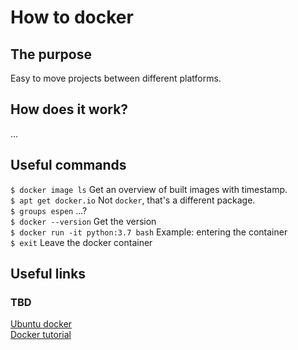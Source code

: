 # How to docker

## The purpose
Easy to move projects between different platforms.

## How does it work?
...

## Useful commands
`$ docker image ls` Get an overview of built images with timestamp.<br/>
`$ apt get docker.io` Not `docker`, that's a different package.<br/>
`$ groups espen` ...?<br/>
`$ docker --version` Get the version<br/>
`$ docker run -it python:3.7 bash` Example: entering the container<br/>
`$ exit` Leave the docker container<br/>


## Useful links

### TBD
[Ubuntu docker](https://www.tutorialspoint.com/ubuntu/ubuntu_docker.htm)<br/>
[Docker tutorial](https://docker-curriculum.com/)<br/>

